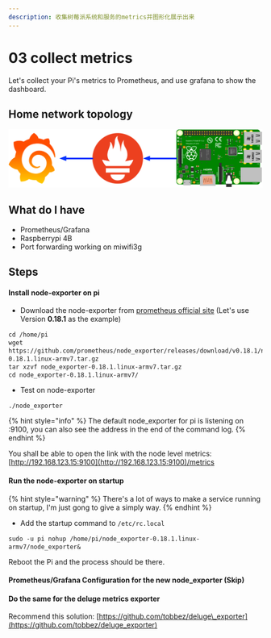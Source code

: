 ```yaml
---
description: 收集树莓派系统和服务的metrics并图形化展示出来
---
```


# 03 collect metrics

Let's collect your Pi's metrics to Prometheus, and use grafana to show the dashboard.

## Home network topology

![](../../.gitbook/assets/collect-metrics.png)

## What do I have

* Prometheus/Grafana
* Raspberrypi 4B
* Port forwarding working on miwifi3g

## Steps

#### Install node-exporter on pi

* Download the node-exporter from [prometheus official site](https://prometheus.io/download/#node_exporter) \(Let's use Version **0.18.1** as the example\)

```text
cd /home/pi
wget https://github.com/prometheus/node_exporter/releases/download/v0.18.1/node_exporter-0.18.1.linux-armv7.tar.gz
tar xzvf node_exporter-0.18.1.linux-armv7.tar.gz
cd node_exporter-0.18.1.linux-armv7/
```

* Test on node-exporter

```text
./node_exporter
```

{% hint style="info" %}
The default node\_exporter for pi is listening on :9100, you can also see the address in the end of the command log.
{% endhint %}

You shall be able to open the link with the node level metrics: [http://192.168.123.15:9100](http://192.168.123.15:9100)/metrics

#### Run the node-exporter on startup

{% hint style="warning" %}
There's a lot of ways to make a service running on startup, I'm just gong to give a simply way.
{% endhint %}

* Add the startup command to `/etc/rc.local`

```text
sudo -u pi nohup /home/pi/node_exporter-0.18.1.linux-armv7/node_exporter&
```

Reboot the Pi and the process should be there.

#### Prometheus/Grafana Configuration for the new node\_exporter \(Skip\)

#### Do the same for the deluge metrics exporter

Recommend this solution: [https://github.com/tobbez/deluge\_exporter](https://github.com/tobbez/deluge_exporter)



